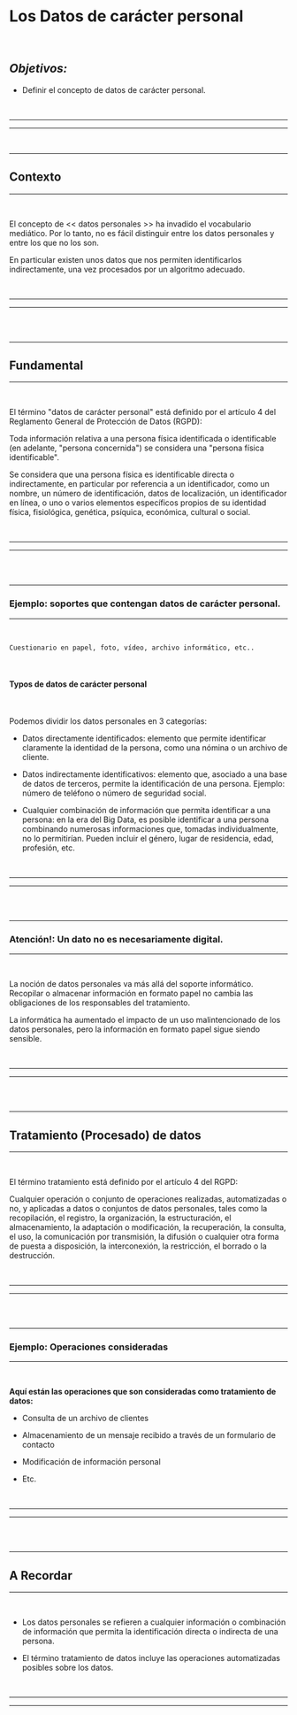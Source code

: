 # **Los Datos de carácter personal**

<br>

## **_Objetivos:_**

- Definir el concepto de datos de carácter personal.

<br>

---

---

<br>

---

## **Contexto**

---

<br>

El concepto de << datos personales >> ha invadido el vocabulario mediático. Por lo tanto, no es fácil distinguir entre los datos personales y entre los que no los son.

En particular existen unos datos que nos permiten identificarlos indirectamente, una vez procesados por un algoritmo adecuado.

<br>

---

---

<br>
<br>

---

## **Fundamental**

---

<br>

El término "datos de carácter personal" está definido por el artículo 4 del Reglamento General de Protección de Datos (RGPD):

Toda información relativa a una persona física identificada o identificable (en adelante, "persona concernida") se considera una "persona física identificable".

Se considera que una persona física es identificable directa o indirectamente, en particular por referencia a un identificador, como un nombre, un número de identificación, datos de localización, un identificador en línea, o uno o varios elementos específicos propios de su identidad física, fisiológica, genética, psíquica, económica, cultural o social.

<br>

---

---

<br>
<br>

---

### **Ejemplo: soportes que contengan datos de carácter personal.**

---

<br>

```
Cuestionario en papel, foto, vídeo, archivo informático, etc..
```

<br>

#### **Typos de datos de carácter personal**

<br>

Podemos dividir los datos personales en 3 categorías:

- Datos directamente identificados: elemento que permite identificar claramente la identidad de la persona, como una nómina o un archivo de cliente.

- Datos indirectamente identificativos: elemento que, asociado a una base de datos de terceros, permite la identificación de una persona. Ejemplo: número de teléfono o número de seguridad social.

- Cualquier combinación de información que permita identificar a una persona: en la era del Big Data, es posible identificar a una persona combinando numerosas informaciones que, tomadas individualmente, no lo permitirían. Pueden incluir el género, lugar de residencia, edad, profesión, etc.

<br>

---

---

<br>
<br>

---

### **Atención!: Un dato no es necesariamente digital.**

---

<br>

La noción de datos personales va más allá del soporte informático. Recopilar o almacenar información en formato papel no cambia las obligaciones de los responsables del tratamiento.

La informática ha aumentado el impacto de un uso malintencionado de los datos personales, pero la información en formato papel sigue siendo sensible.

<br>

---

---

<br>
<br>

---

## **Tratamiento (Procesado) de datos**

---

<br>

El término tratamiento está definido por el artículo 4 del RGPD:

Cualquier operación o conjunto de operaciones realizadas, automatizadas o no, y aplicadas a datos o conjuntos de datos personales, tales como la recopilación, el registro, la organización, la estructuración, el almacenamiento, la adaptación o modificación, la recuperación, la consulta, el uso, la comunicación por transmisión, la difusión o cualquier otra forma de puesta a disposición, la interconexión, la restricción, el borrado o la destrucción.

<br>

---

---

<br>
<br>

---

### **Ejemplo: Operaciones consideradas**

---

<br>

**Aquí están las operaciones que son consideradas como tratamiento de datos:**

- Consulta de un archivo de clientes

- Almacenamiento de un mensaje recibido a través de un formulario de contacto

- Modificación de información personal

- Etc.

<br>

---

---

<br>
<br>

---

## **A Recordar**

---

<br>

- Los datos personales se refieren a cualquier información o combinación de información que permita la identificación directa o indirecta de una persona.

- El término tratamiento de datos incluye las operaciones automatizadas posibles sobre los datos.

<br>

---

---
